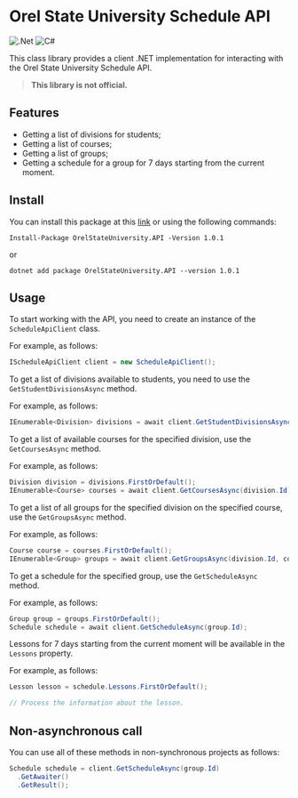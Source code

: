 # Orel State University Schedule API

![.Net](https://img.shields.io/badge/.NET-5C2D91?style=for-the-badge&logo=.net&logoColor=white)
![C#](https://img.shields.io/badge/c%23-%23239120.svg?style=for-the-badge&logo=c-sharp&logoColor=white)

This class library provides a client .NET implementation for interacting with the Orel State University Schedule API.

> **This library is not official.**

## Features

- Getting a list of divisions for students;
- Getting a list of courses;
- Getting a list of groups;
- Getting a schedule for a group for 7 days starting from the current moment.

## Install
You can install this package at this [link](https://www.nuget.org/packages/OrelStateUniversity.API) or using the following commands:

```
Install-Package OrelStateUniversity.API -Version 1.0.1
```
or
```
dotnet add package OrelStateUniversity.API --version 1.0.1
```
## Usage

To start working with the API, you need to create an instance of the `ScheduleApiClient` class.

For example, as follows:
```csharp
IScheduleApiClient client = new ScheduleApiClient();
```

To get a list of divisions available to students, you need to use the `GetStudentDivisionsAsync` method.

For example, as follows:
```csharp
IEnumerable<Division> divisions = await client.GetStudentDivisionsAsync();
```

To get a list of available courses for the specified division, use the `GetCoursesAsync` method.

For example, as follows:
```csharp
Division division = divisions.FirstOrDefault();
IEnumerable<Course> courses = await client.GetCoursesAsync(division.Id);
```

To get a list of all groups for the specified division on the specified course, use the `GetGroupsAsync` method.

For example, as follows:
```csharp
Course course = courses.FirstOrDefault();
IEnumerable<Group> groups = await client.GetGroupsAsync(division.Id, course.Number);
```

To get a schedule for the specified group, use the `GetScheduleAsync` method.

For example, as follows:
```csharp
Group group = groups.FirstOrDefault();
Schedule schedule = await client.GetScheduleAsync(group.Id);
```

Lessons for 7 days starting from the current moment will be available in the `Lessons` property.

For example, as follows:
```csharp
Lesson lesson = schedule.Lessons.FirstOrDefault();

// Process the information about the lesson.
```

## Non-asynchronous call
You can use all of these methods in non-synchronous projects as follows:

```csharp
Schedule schedule = client.GetScheduleAsync(group.Id)
  .GetAwaiter()
  .GetResult();
```
